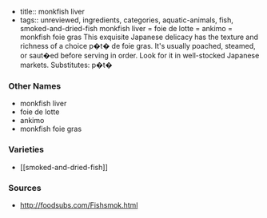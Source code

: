 - title:: monkfish liver
- tags:: unreviewed, ingredients, categories, aquatic-animals, fish, smoked-and-dried-fish
monkfish liver = foie de lotte = ankimo = monkfish foie gras This exquisite Japanese delicacy has the texture and richness of a choice p�t� de foie gras. It's usually poached, steamed, or saut�ed before serving in order. Look for it in well-stocked Japanese markets. Substitutes: p�t�

### Other Names

* monkfish liver
* foie de lotte
* ankimo
* monkfish foie gras

### Varieties

* [[smoked-and-dried-fish]]

### Sources
* http://foodsubs.com/Fishsmok.html
